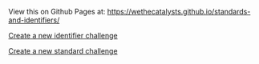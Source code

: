 View this on Github Pages at: https://wethecatalysts.github.io/standards-and-identifiers/


[Create a new identifier challenge](https://github.com/WeTheCatalysts/standards-and-identifiers/issues/new?assignees=&labels=identifier&template=identifier-challenge.md)

[Create a new standard challenge](https://github.com/WeTheCatalysts/standards-and-identifiers/issues/new?assignees=&labels=identifier&template=standard-challenge.md)
